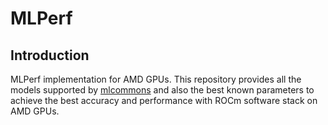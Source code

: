 # MLPerf

## Introduction
MLPerf implementation for AMD GPUs. This repository provides all the models supported by [mlcommons](https://github.com/mlcommons/training) and also the best known parameters to achieve the best accuracy and performance with ROCm software stack on AMD GPUs.
